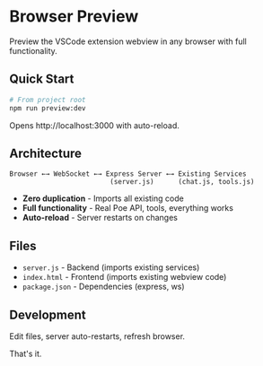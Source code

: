 # Browser Preview

Preview the VSCode extension webview in any browser with full functionality.

## Quick Start

```bash
# From project root
npm run preview:dev
```

Opens http://localhost:3000 with auto-reload.

## Architecture

```
Browser ←→ WebSocket ←→ Express Server ←→ Existing Services
                         (server.js)      (chat.js, tools.js)
```

- **Zero duplication** - Imports all existing code
- **Full functionality** - Real Poe API, tools, everything works
- **Auto-reload** - Server restarts on changes

## Files

- `server.js` - Backend (imports existing services)
- `index.html` - Frontend (imports existing webview code)
- `package.json` - Dependencies (express, ws)

## Development

Edit files, server auto-restarts, refresh browser.

That's it.